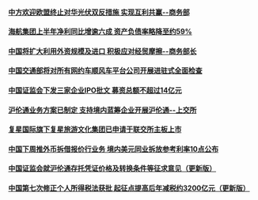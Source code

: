 #### [中方欢迎欧盟终止对华光伏双反措施 实现互利共赢--商务部](../pages/chinaNews/idCNKCS1LI09F.md) 

#### [海航集团上半年净利同比增逾六成 资产负债率略降至约59%](../pages/chinaNews/idCNKCS1LI09B.md) 

#### [中国将扩大利用外资规模及进口 积极应对经贸摩擦--商务部长](../pages/chinaNews/idCNKCS1LI093.md) 

#### [中国交通部将对所有网约车顺风车平台公司开展进驻式全面检查](../pages/chinaNews/idCNKCS1LI08W.md) 

#### [中国证监会下发三家企业IPO批文 募资总额不超过14亿元](../pages/chinaNews/idCNKCS1LI08Q.md) 

#### [沪伦通业务方案已制定 支持境内蓝筹企业开展沪伦通--上交所](../pages/chinaNews/idCNKCS1LI08N.md) 

#### [复星国际旗下复星旅游文化集团已申请于联交所主板上市](../pages/chinaNews/idCNKCS1LG1N3.md) 

#### [中国下周推外币拆借报价行业务 境内美元同业拆放参考利率10点公布](../pages/chinaNews/idCNKCS1LG19A.md) 

#### [中国证监会就沪伦通存托凭证价格及转换条件等征求意见（更新版）](../pages/chinaNews/idCNKCS1LG111.md) 

#### [中国第七次修正个人所得税法获批 起征点提高后年减税约3200亿元（更新版）](../pages/chinaNews/idCNKCS1LG0S2.md) 

